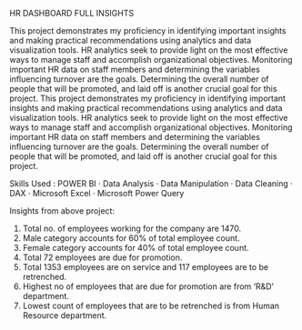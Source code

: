 HR DASHBOARD FULL INSIGHTS


This project demonstrates my proficiency in identifying important insights and making practical recommendations using analytics and data visualization tools. HR analytics seek to provide light on the most effective ways to manage staff and accomplish organizational objectives. Monitoring important HR data on staff members and determining the variables influencing turnover are the goals.
Determining the overall number of people that will be promoted, and laid off is another crucial goal for this project. This project demonstrates my proficiency in identifying important insights and making practical recommendations using analytics and data visualization tools. HR analytics seek to provide light on the most effective ways to manage staff and accomplish organizational objectives. Monitoring important HR data on staff members and determining the variables influencing turnover are the goals. Determining the overall number of people that will be promoted, and laid off is another crucial goal for this project.

Skills Used : POWER BI · Data Analysis · Data Manipulation · Data Cleaning · DAX · Microsoft Excel · Microsoft Power Query


Insights from above project:
1.	Total no. of employees working for the company are 1470.
2.	Male category accounts for 60% of total employee count.
3.	Female category accounts for 40% of total employee count.
4.	Total 72 employees are due for promotion.
5.	Total 1353 employees are on service and 117 employees are to be retrenched.
6.	Highest no of employees that are due for promotion are from ‘R&D’ department.
7.	Lowest count of employees that are to be retrenched is from Human Resource department.
